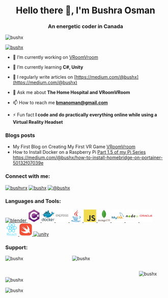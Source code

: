 <h1 align="center">Hello there 👋, I'm Bushra Osman</h1>
<h3 align="center">An energetic coder in Canada</h3>

<p align="left"> <img src="https://komarev.com/ghpvc/?username=bushx&label=Profile%20views&color=0e75b6&style=flat" alt="bushx" /> </p>

<p align="left"> <a href="https://github.com/ryo-ma/github-profile-trophy"><img src="https://github-profile-trophy.vercel.app/?username=bushx" alt="bushx" /></a> </p>

- 🔭 I’m currently working on [VRoomVroom](https://github.com/bushx/VRtime)

- 🌱 I’m currently learning **C#, Unity**

<!--- 👨‍💻 All of my projects are available at [bushx.ca](https://bushx.ca)-->

- 📝 I regularly write articles on [https://medium.com/@bushx](https://medium.com/@bushx)

- 💬 Ask me about **The Home Hospital and VRoomVRoom**

- 📫 How to reach me **bmanoman@gmail.com**

<!-- - 📄 Know about my experiences [bushx.ca/resume](bushx.ca/resume) -->

- ⚡ Fun fact **I code and do practically everything online while using a Virtual Reality Headset**

### Blogs posts
<!-- BLOG-POST-LIST:START -->
- My First Blog on Creating My First VR Game [VRoomVroom](https://medium.com/@bushx/how-to-create-your-first-vr-game-using-unity-fee11aaf2e5a)
- How to Install Docker on a Raspberry Pi [Part 1.5 of my Pi Series](https://medium.com/@bushx/how-to-install-docker-on-your-raspberry-pi-cab02839bbe1)
https://medium.com/@bushx/how-to-install-homebridge-on-portainer-50132f07039e
<!-- BLOG-POST-LIST:END -->

<h3 align="left">Connect with me:</h3>
<p align="left">
<a href="https://twitter.com/bushvrx" target="blank"><img align="center" src="https://raw.githubusercontent.com/rahuldkjain/github-profile-readme-generator/master/src/images/icons/Social/twitter.svg" alt="bushvrx" height="30" width="40" /></a>
<a href="https://linkedin.com/in/bushx" target="blank"><img align="center" src="https://raw.githubusercontent.com/rahuldkjain/github-profile-readme-generator/master/src/images/icons/Social/linked-in-alt.svg" alt="bushx" height="30" width="40" /></a>
<a href="https://medium.com/@bushx" target="blank"><img align="center" src="https://raw.githubusercontent.com/rahuldkjain/github-profile-readme-generator/master/src/images/icons/Social/medium.svg" alt="@bushx" height="30" width="40" /></a>
</p>

<h3 align="left">Languages and Tools:</h3>
<p align="left"> <a href="https://www.blender.org/" target="_blank" rel="noreferrer"> <img src="https://download.blender.org/branding/community/blender_community_badge_white.svg" alt="blender" width="40" height="40"/> </a> <a href="https://www.w3schools.com/cs/" target="_blank" rel="noreferrer"> <img src="https://raw.githubusercontent.com/devicons/devicon/master/icons/csharp/csharp-original.svg" alt="csharp" width="40" height="40"/> </a> <a href="https://www.docker.com/" target="_blank" rel="noreferrer"> <img src="https://raw.githubusercontent.com/devicons/devicon/master/icons/docker/docker-original-wordmark.svg" alt="docker" width="40" height="40"/> </a> <a href="https://expressjs.com" target="_blank" rel="noreferrer"> <img src="https://raw.githubusercontent.com/devicons/devicon/master/icons/express/express-original-wordmark.svg" alt="express" width="40" height="40"/> </a> <a href="https://www.java.com" target="_blank" rel="noreferrer"> <img src="https://raw.githubusercontent.com/devicons/devicon/master/icons/java/java-original.svg" alt="java" width="40" height="40"/> </a> <a href="https://developer.mozilla.org/en-US/docs/Web/JavaScript" target="_blank" rel="noreferrer"> <img src="https://raw.githubusercontent.com/devicons/devicon/master/icons/javascript/javascript-original.svg" alt="javascript" width="40" height="40"/> </a> <a href="https://www.mongodb.com/" target="_blank" rel="noreferrer"> <img src="https://raw.githubusercontent.com/devicons/devicon/master/icons/mongodb/mongodb-original-wordmark.svg" alt="mongodb" width="40" height="40"/> </a> <a href="https://www.mysql.com/" target="_blank" rel="noreferrer"> <img src="https://raw.githubusercontent.com/devicons/devicon/master/icons/mysql/mysql-original-wordmark.svg" alt="mysql" width="40" height="40"/> </a> <a href="https://nodejs.org" target="_blank" rel="noreferrer"> <img src="https://raw.githubusercontent.com/devicons/devicon/master/icons/nodejs/nodejs-original-wordmark.svg" alt="nodejs" width="40" height="40"/> </a> <a href="https://www.oracle.com/" target="_blank" rel="noreferrer"> <img src="https://raw.githubusercontent.com/devicons/devicon/master/icons/oracle/oracle-original.svg" alt="oracle" width="40" height="40"/> </a> <a href="https://reactjs.org/" target="_blank" rel="noreferrer"> <img src="https://raw.githubusercontent.com/devicons/devicon/master/icons/react/react-original-wordmark.svg" alt="react" width="40" height="40"/> </a> <a href="https://developer.apple.com/swift/" target="_blank" rel="noreferrer"> <img src="https://raw.githubusercontent.com/devicons/devicon/master/icons/swift/swift-original.svg" alt="swift" width="40" height="40"/> </a> <a href="https://unity.com/" target="_blank" rel="noreferrer"> <img src="https://www.vectorlogo.zone/logos/unity3d/unity3d-icon.svg" alt="unity" width="40" height="40"/> </a> </p>

<h3 align="left">Support:</h3>
<p><a href="https://www.buymeacoffee.com/bushx"> <img align="left" src="https://cdn.buymeacoffee.com/buttons/v2/default-yellow.png" height="50" width="210" alt="bushx" /></a><a href="https://ko-fi.com/bushx"> <img align="left" src="https://cdn.ko-fi.com/cdn/kofi3.png?v=3" height="50" width="210" alt="bushx" /></a></p><br><br>

<p><img align="left" src="https://github-readme-stats.vercel.app/api/top-langs?username=bushx&show_icons=true&locale=en&layout=compact" alt="bushx" /></p>

<p>&nbsp;<img align="center" src="https://github-readme-stats.vercel.app/api?username=bushx&show_icons=true&locale=en" alt="bushx" /></p>

<p><img align="center" src="https://github-readme-streak-stats.herokuapp.com/?user=bushx&" alt="bushx" /></p>
